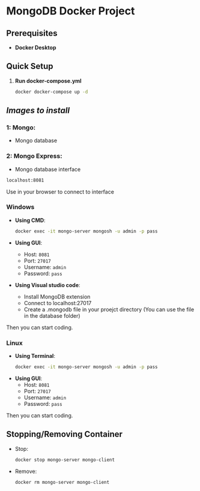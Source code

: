 
# MongoDB Docker Project

## Prerequisites

- **Docker Desktop**

## Quick Setup

1. **Run docker-compose.yml**
   
   ```bash
   docker docker-compose up -d
   ```
   
## *Images to install*

### 1: Mongo:
   * Mongo database

### 2: Mongo Express:
   * Mongo database interface

   ```bash
localhost:8081
```  
Use in your browser to connect to interface

### Windows

- **Using CMD**:
  ```bash
  docker exec -it mongo-server mongosh -u admin -p pass
  ```
- **Using GUI**:
  - Host: `8081`
  - Port: `27017`
  - Username: `admin`
  - Password: `pass`

- **Using Visual studio code**:
  - Install MongoDB extension
  - Connect to localhost:27017
  - Create a .mongodb file in your proejct directory (You can use the file in the database folder)

Then you can start coding.
    
### Linux

- **Using Terminal**:
  ```bash
  docker exec -it mongo-server mongosh -u admin -p pass
  ```
- **Using GUI**:
  - Host: `8081` 
  - Port: `27017`
  - Username: `admin`
  - Password: `pass`

Then you can start coding.
## Stopping/Removing Container

- Stop:
  ```bash
  docker stop mongo-server mongo-client
  ```
- Remove:
  ```bash
  docker rm mongo-server mongo-client
  ```
